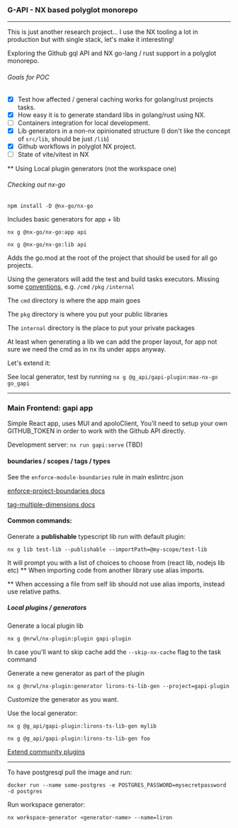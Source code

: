 ### G-API - NX based polyglot monorepo

---
This is just another research project...
I use the NX tooling a lot in production but with single stack, let's make it interesting!

Exploring the Github gql API and NX go-lang / rust support in a polyglot monorepo.

###### Goals for POC

- [x] Test how affected / general caching works for golang/rust projects tasks.
- [x] How easy it is to generate standard libs in golang/rust using NX.
- [ ] Containers integration for local development.
- [x] Lib generators in a non-nx opinionated structure (I don't like the concept of `src/lib`, should be just `/lib`)
- [x] Github workflows in polyglot NX project. 
- [ ] State of vite/vitest in NX

** Using Local plugin generators (not the workspace one)

###### Checking out nx-go

`npm install -D @nx-go/nx-go
`

Includes basic generators for app + lib 

`nx g @nx-go/nx-go:app api`

`nx g @nx-go/nx-go:lib api`

Adds the go.mod at the root of the project that should be used for all go projects.

Using the generators will add the test and build tasks executors. 
Missing some [conventions](https://github.com/golang-standards/project-layout), e.g. `/cmd`  `/pkg` `/internal`

The `cmd` directory is where the app main goes 

The `pkg` directory is where you put your public libraries

The `internal` directory is the place to put your private packages

At least when generating a lib we can add the proper layout, for app not sure we need the cmd as in nx its under apps anyway.

Let's extend it:

See local generator, test by running `nx g @g_api/gapi-plugin:max-nx-go go_gapi`


---

### Main Frontend: gapi app
Simple React app, uses MUI and apoloClient,
You'll need to setup your own GITHUB_TOKEN in order to work with the Github API directly. 

Development server:
`nx run gapi:serve` (TBD)

#### boundaries / scopes / tags / types

See the `enforce-module-boundaries` rule in main eslintrc.json

[enforce-project-boundaries docs](https://nx.dev/core-features/enforce-project-boundaries) 

[tag-multiple-dimensions docs](https://nx.dev/recipes/other/tag-multiple-dimensions) 

#### Common commands:

Generate a **publishable** typescript lib run with default plugin:

``nx g lib test-lib --publishable --importPath=@my-scope/test-lib``

It will prompt you with a list of choices to choose from (react lib, nodejs lib etc)
** When importing code from another library use alias imports.

** When accessing a file from self lib should not use alias imports, instead use relative paths.

##### Local plugins / generators

Generate a local plugin lib

`nx g @nrwl/nx-plugin:plugin gapi-plugin
`

In case you'll want to skip cache add the `--skip-nx-cache` flag to the task command

Generate a new generator as part of the plugin 

`nx g @nrwl/nx-plugin:generator lirons-ts-lib-gen --project=gapi-plugin`

Customize the generator as you want.

Use the local generator:

`nx g @g_api/gapi-plugin:lirons-ts-lib-gen mylib
`

`nx g @g_api/gapi-plugin:lirons-ts-lib-gen foo`

[Extend community plugins](https://nx.dev/community#plugin-directory) 

---

To have postgresql pull the image and run:

`docker run --name some-postgres -e POSTGRES_PASSWORD=mysecretpassword -d postgres
`

Run workspace generator:

`nx workspace-generator <generator-name> --name=liron
`
